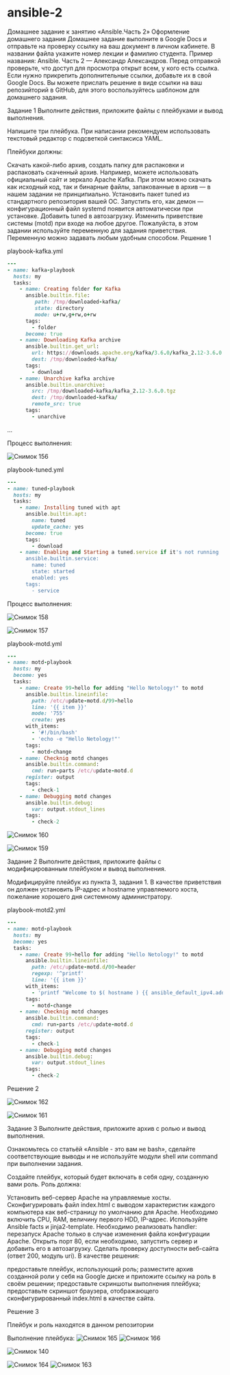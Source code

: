 # ansible-2
Домашнее задание к занятию «Ansible.Часть 2»
Оформление домашнего задания
Домашнее задание выполните в Google Docs и отправьте на проверку ссылку на ваш документ в личном кабинете.
В названии файла укажите номер лекции и фамилию студента. Пример названия: Ansible. Часть 2 — Александр Александров.
Перед отправкой проверьте, что доступ для просмотра открыт всем, у кого есть ссылка. Если нужно прикрепить дополнительные ссылки, добавьте их в свой Google Docs.
Вы можете прислать решение в виде ссылки на ваш репозийторий в GitHub, для этого воспользуйтесь шаблоном для домашнего задания.

Задание 1
Выполните действия, приложите файлы с плейбуками и вывод выполнения.

Напишите три плейбука. При написании рекомендуем использовать текстовый редактор с подсветкой синтаксиса YAML.

Плейбуки должны:

Скачать какой-либо архив, создать папку для распаковки и распаковать скаченный архив. Например, можете использовать официальный сайт и зеркало Apache Kafka. При этом можно скачать как исходный код, так и бинарные файлы, запакованные в архив — в нашем задании не принципиально.
Установить пакет tuned из стандартного репозитория вашей ОС. Запустить его, как демон — конфигурационный файл systemd появится автоматически при установке. Добавить tuned в автозагрузку.
Изменить приветствие системы (motd) при входе на любое другое. Пожалуйста, в этом задании используйте переменную для задания приветствия. Переменную можно задавать любым удобным способом.
Решение 1


playbook-kafka.yml
```rb
---
- name: kafka-playbook
  hosts: my
  tasks:
    - name: Creating folder for Kafka
      ansible.builtin.file:
         path: /tmp/downloaded-kafka/
         state: directory
         mode: u+rw,g+rw,o+rw
      tags:
        - folder
      become: true
    - name: Downloading Kafka archive 
      ansible.builtin.get_url:
        url: https://downloads.apache.org/kafka/3.6.0/kafka_2.12-3.6.0.tgz
        dest: /tmp/downloaded-kafka/
      tags:
        - download
    - name: Unarchive kafka archive
      ansible.builtin.unarchive:
        src: /tmp/downloaded-kafka/kafka_2.12-3.6.0.tgz
        dest: /tmp/downloaded-kafka/
        remote_src: true
      tags:
        - unarchive
 ```    
...

Процесс выполнения:

![Снимок 156](https://github.com/user-attachments/assets/fc1340b5-22f2-49f4-9062-b51348bed53a)

playbook-tuned.yml
```rb
---
- name: tuned-playbook
  hosts: my
  tasks:
    - name: Installing tuned with apt
      ansible.builtin.apt:
        name: tuned
        update_cache: yes
      become: true
      tags:
        - download
    - name: Enabling and Starting a tuned.service if it's not running
      ansible.builtin.service:
        name: tuned
        state: started
        enabled: yes
      tags:
        - service
 ```

Процесс выполнения:

![Снимок 158](https://github.com/user-attachments/assets/70b3ff93-a2cc-4dd5-b421-a23a0240d64a)

![Снимок 157](https://github.com/user-attachments/assets/00cb7ee9-378d-492d-9fe2-565422e690f0)

playbook-motd.yml
```rb
---
- name: motd-playbook
  hosts: my
  become: yes
  tasks:
    - name: Create 99-hello for adding "Hello Netology!" to motd
      ansible.builtin.lineinfile:
        path: /etc/update-motd.d/99-hello
        line: '{{ item }}'
        mode: '755'
        create: yes
      with_items:
        - '#!/bin/bash'
        - 'echo -e "Hello Netology!"'
      tags:
        - motd-change
    - name: Checknig motd changes
      ansible.builtin.command: 
        cmd: run-parts /etc/update-motd.d
      register: output
      tags:
        - check-1
    - name: Debugging motd changes
      ansible.builtin.debug:
        var: output.stdout_lines
      tags:
        - check-2
 ```
![Снимок 160](https://github.com/user-attachments/assets/74819314-9eba-45e8-a69c-c9d31e54098a)

![Снимок 159](https://github.com/user-attachments/assets/56f6452e-1111-44bf-aca8-4ed7f8ae1c3f)

Задание 2
Выполните действия, приложите файлы с модифицированным плейбуком и вывод выполнения.

Модифицируйте плейбук из пункта 3, задания 1. В качестве приветствия он должен установить IP-адрес и hostname управляемого хоста, пожелание хорошего дня системному администратору.

playbook-motd2.yml


```rb
---
- name: motd-playbook
  hosts: my
  become: yes
  tasks:
    - name: Create 99-hello for adding "Hello Netology!" to motd
      ansible.builtin.lineinfile:
        path: /etc/update-motd.d/00-header
        regexp: '^printf'
        line: '{{ item }}'
      with_items:
        - 'printf "Welcome to $( hostname ) {{ ansible_default_ipv4.address }}. Have a great day dear administrator!"'
      tags:
        - motd-change
    - name: Checknig motd changes
      ansible.builtin.command: 
        cmd: run-parts /etc/update-motd.d
      register: output
      tags:
        - check-1
    - name: Debugging motd changes
      ansible.builtin.debug:
        var: output.stdout_lines
      tags:
        - check-2
 ```
Решение 2

![Снимок 162](https://github.com/user-attachments/assets/a4c20df7-f10a-4733-b6bf-21a6ec698d45)

![Снимок 161](https://github.com/user-attachments/assets/371e8e5d-ae7c-451b-b2fd-97759c1090e4)

Задание 3
Выполните действия, приложите архив с ролью и вывод выполнения.

Ознакомьтесь со статьёй «Ansible - это вам не bash», сделайте соответствующие выводы и не используйте модули shell или command при выполнении задания.

Создайте плейбук, который будет включать в себя одну, созданную вами роль. Роль должна:

Установить веб-сервер Apache на управляемые хосты.
Сконфигурировать файл index.html c выводом характеристик каждого компьютера как веб-страницу по умолчанию для Apache. Необходимо включить CPU, RAM, величину первого HDD, IP-адрес. Используйте Ansible facts и jinja2-template. Необходимо реализовать handler: перезапуск Apache только в случае изменения файла конфигурации Apache.
Открыть порт 80, если необходимо, запустить сервер и добавить его в автозагрузку.
Сделать проверку доступности веб-сайта (ответ 200, модуль uri).
В качестве решения:

предоставьте плейбук, использующий роль;
разместите архив созданной роли у себя на Google диске и приложите ссылку на роль в своём решении;
предоставьте скриншоты выполнения плейбука;
предоставьте скриншот браузера, отображающего сконфигурированный index.html в качестве сайта.

Решение 3

Плейбук и роль находятся в данном репозитории

Выполнение плейбука:
![Снимок 165](https://github.com/user-attachments/assets/61001c20-f7ec-4de0-95b3-f20df92f60d7)
![Снимок 166](https://github.com/user-attachments/assets/fed49db7-cbe0-4f14-8e37-9a149f725533)

![Снимок 140](https://github.com/user-attachments/assets/ffb05fab-9de0-4f1a-a46f-5891325144ef)


![Снимок 164](https://github.com/user-attachments/assets/368e28d2-5a7e-4623-b19a-f3eba76f68f9)
![Снимок 163](https://github.com/user-attachments/assets/40f056f6-0962-40f0-876f-340054fab56a)
